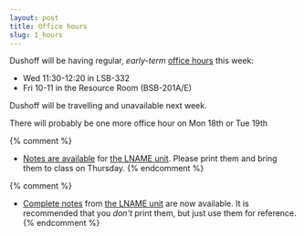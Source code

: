 ```yaml
---
layout: post
title: Office hours
slug: 1_hours
---
```


Dushoff will be having regular, _early-term_ [office hours](/office.html) this week:

* Wed 11:30-12:20 in LSB-332
* Fri 10-11 in the Resource Room (BSB-201A/E)

Dushoff will be travelling and unavailable next week.

There will probably be one more office hour on Mon 18th or Tue 19th

{% comment %} 
* [Notes are available](/materials/UNAME.handouts.pdf) for [the LNAME unit](/UNAME.html). Please print them and bring them to class on Thursday.
{% endcomment %} 

{% comment %} 
* [Complete notes](/materials/UNAME.complete.pdf) from [the LNAME unit](/UNAME.html) are now available. It is recommended that you _don't_ print them, but just use them for reference.
{% endcomment %} 

